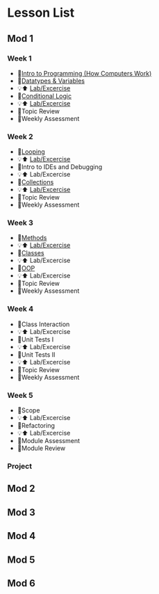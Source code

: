 # Lesson List 

## Mod 1
### Week 1
* 🎒[Intro to Programming (How Computers Work)](./lessons/mod1/introToProgramming.md)
* 🎒[Datatypes & Variables](./lessons/mod1/datatypesAndVariables.md)
* 💡⬆️ [Lab/Excercise](./labs/mod1/DatatypesAndVariables.md)
* 🎒[Conditional Logic](./lessons/mod1/ConditionalLogic.md)
* 💡⬆️ [Lab/Excercise](./labs/mod1/ConditionalLogic.md)
* 🎒Topic Review
* 🧪Weekly Assessment
### Week 2
* 🎒[Looping](/lessons/mod1/ConditionalLogic.md)
* 💡⬆️ [Lab/Excercise](/labs/mod1/Looping.md)
* 🎒Intro to IDEs and Debugging
* 💡⬆️ Lab/Excercise
* 🎒[Collections](/lessons/mod1/Collections.md)
* 💡⬆️ [Lab/Excercise](/labs/mod1/Collections.md)
* 🎒Topic Review
* 🧪Weekly Assessment
### Week 3
* 🎒[Methods](/lessons/mod1/Methods.md)
* 💡⬆️ [Lab/Excercise](/labs/mod1/Methods.md)
* 🎒[Classes](/lessons/mod1/Classes.md)
* 💡⬆️ Lab/Excercise
* 🎒[OOP](/lessons/mod1/OOP.md)
* 💡⬆️ Lab/Excercise
* 🎒Topic Review
* 🧪Weekly Assessment
### Week 4
* 🎒Class Interaction
* 💡⬆️ Lab/Excercise
* 🎒Unit Tests I
* 💡⬆️ Lab/Excercise
* 🎒Unit Tests II
* 💡⬆️ Lab/Excercise
* 🎒Topic Review
* 🧪Weekly Assessment
### Week 5
* 🎒Scope
* 💡⬆️ Lab/Excercise
* 🎒Refactoring
* 💡⬆️ Lab/Excercise
* 🧪Module Assessment
* 🎒Module Review
### Project


## Mod 2
## Mod 3
## Mod 4
## Mod 5
## Mod 6
